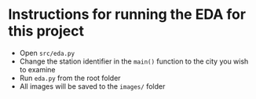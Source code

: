 # Instructions for running the EDA for this project

- Open `src/eda.py`
- Change the station identifier in the `main()` function to the city you wish to examine
- Run `eda.py` from the root folder
- All images will be saved to the `images/` folder